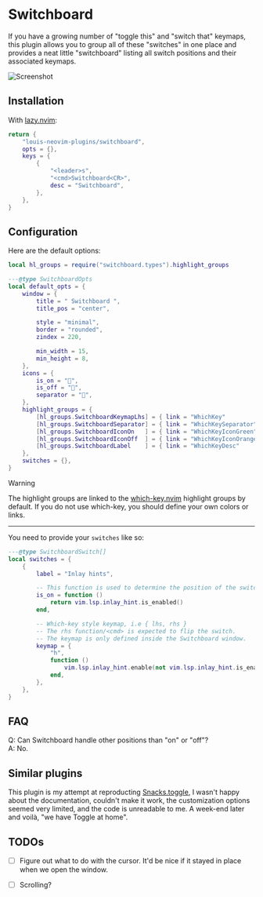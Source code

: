 # Switchboard

If you have a growing number of "toggle this" and "switch that" keymaps, this
plugin allows you to group all of these "switches" in one place and provides a
neat little "switchboard" listing all switch positions and their associated
keymaps.

![Screenshot](https://github.com/user-attachments/assets/ba05592e-7285-4e06-ae93-04d9652960f1)


## Installation

With [lazy.nvim](https://github.com/folke/lazy.nvim):
```lua
return {
    "louis-neovim-plugins/switchboard",
    opts = {},
    keys = {
        {
            "<leader>s",
            "<cmd>Switchboard<CR>",
            desc = "Switchboard",
        },
    },
}
```


## Configuration

Here are the default options:
```lua
local hl_groups = require("switchboard.types").highlight_groups

---@type SwitchboardOpts
local default_opts = {
    window = {
        title = " Switchboard ",
        title_pos = "center",

        style = "minimal",
        border = "rounded",
        zindex = 220,

        min_width = 15,
        min_height = 8,
    },
    icons = {
        is_on = "󰔡",
        is_off = "",
        separator = "",
    },
    highlight_groups = {
        [hl_groups.SwitchboardKeymapLhs] = { link = "WhichKey"           },
        [hl_groups.SwitchboardSeparator] = { link = "WhichKeySeparator"  },
        [hl_groups.SwitchboardIconOn   ] = { link = "WhichKeyIconGreen"  },
        [hl_groups.SwitchboardIconOff  ] = { link = "WhichKeyIconOrange" },
        [hl_groups.SwitchboardLabel    ] = { link = "WhichKeyDesc"       },
    },
    switches = {},
}
```

> [!WARNING]
> The highlight groups are linked to the [which-key.nvim](https://github.com/folke/which-key.nvim)
> highlight groups by default. If you do not use which-key, you should define
> your own colors or links.

---

You need to provide your `switches` like so:
```lua
---@type SwitchboardSwitch[]
local switches = {
    {
        label = "Inlay hints",

        -- This function is used to determine the position of the switch.
        is_on = function ()
            return vim.lsp.inlay_hint.is_enabled()
        end,

        -- Which-key style keymap, i.e { lhs, rhs }
        -- The rhs function/<cmd> is expected to flip the switch.
        -- The keymap is only defined inside the Switchboard window.
        keymap = {
            "h",
            function ()
                vim.lsp.inlay_hint.enable(not vim.lsp.inlay_hint.is_enabled())
            end,
        },
    },
}
```


## FAQ

Q: Can Switchboard handle other positions than "on" or "off"?  
A: No.


## Similar plugins

This plugin is my attempt at reproducting [Snacks.toggle](https://github.com/folke/snacks.nvim/blob/main/docs/toggle.md),
I wasn't happy about the documentation, couldn't make it work, the customization options seemed very limited, and the code is unreadable to me.
A week-end later and voilà, "we have Toggle at home".


## TODOs

- [ ] Figure out what to do with the cursor. It'd be nice if it stayed in place
      when we open the window.
- [ ] Scrolling?


